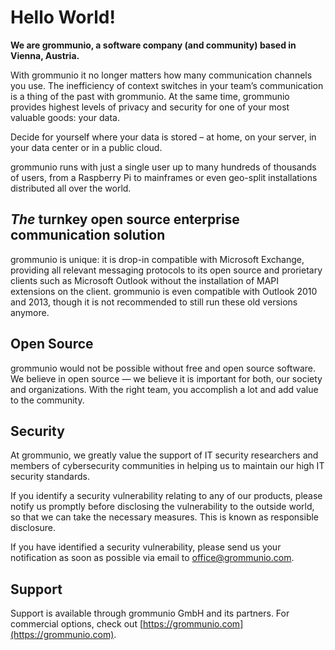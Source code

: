 # Hello World!

**We are grommunio, a software company (and community) based in Vienna, Austria.**

With grommunio it no longer matters how many communication channels you use. The inefficiency of context switches in your team’s communication is a thing of the past with grommunio. At the same time, grommunio provides highest levels of privacy and security for one of your most valuable goods: your data.

Decide for yourself where your data is stored – at home, on your server, in your data center or in a public cloud.

grommunio runs with just a single user up to many hundreds of thousands of users, from a Raspberry Pi to mainframes or even geo-split installations distributed all over the world.

## _The_ turnkey open source enterprise communication solution

grommunio is unique: it is drop-in compatible with Microsoft Exchange, providing all relevant messaging protocols to its open source and prorietary clients such as Microsoft Outlook without the installation of MAPI extensions on the client. grommunio is even compatible with Outlook 2010 and 2013, though it is not recommended to still run these old versions anymore.

## Open Source

grommunio would not be possible without free and open source software. We believe in open source — we believe it is important for both, our society and organizations. With the right team, you accomplish a lot and add value to the community.

## Security

At grommunio, we greatly value the support of IT security researchers and members of cybersecurity communities in helping us to maintain our high IT security standards.

If you identify a security vulnerability relating to any of our products, please notify us promptly before disclosing the vulnerability to the outside world, so that we can take the necessary measures. This is known as responsible disclosure.

If you have identified a security vulnerability, please send us your notification as soon as possible via email to [office@grommunio.com](mailto:office@grommunio.com).

## Support 

Support is available through grommunio GmbH and its partners. For commercial options, check out [https://grommunio.com](https://grommunio.com).
